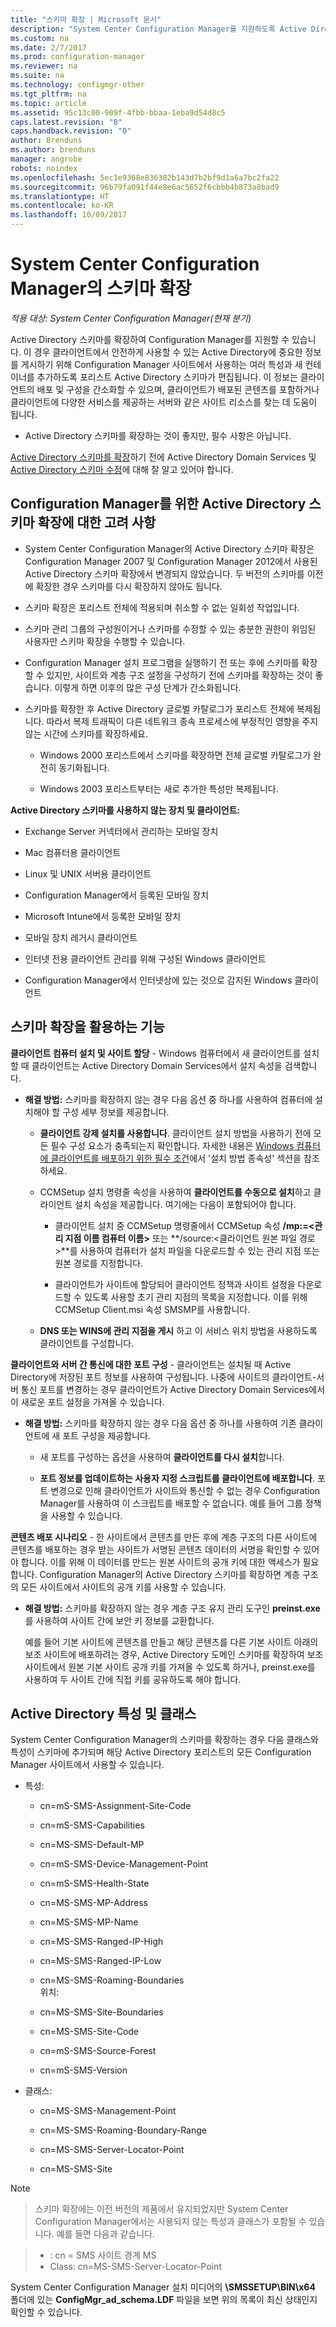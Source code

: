 ```yaml
---
title: "스키마 확장 | Microsoft 문서"
description: "System Center Configuration Manager를 지원하도록 Active Directory 스키마를 확장합니다."
ms.custom: na
ms.date: 2/7/2017
ms.prod: configuration-manager
ms.reviewer: na
ms.suite: na
ms.technology: configmgr-other
ms.tgt_pltfrm: na
ms.topic: article
ms.assetid: 95c13c00-909f-4fbb-bbaa-1eba9d54d8c5
caps.latest.revision: "8"
caps.handback.revision: "0"
author: Brenduns
ms.author: brenduns
manager: angrobe
robots: noindex
ms.openlocfilehash: 5ec1e9368e836382b143d7b2bf9d1a6a7bc2fa22
ms.sourcegitcommit: 96b79fa091f44e8e6ac5652f6cbbb4b873a8bad9
ms.translationtype: HT
ms.contentlocale: ko-KR
ms.lasthandoff: 10/09/2017
---
```

# <a name="schema-extensions-for-system-center-configuration-manager"></a>System Center Configuration Manager의 스키마 확장

*적용 대상: System Center Configuration Manager(현재 분기)*

Active Directory 스키마를 확장하여 Configuration Manager를 지원할 수 있습니다. 이 경우 클라이언트에서 안전하게 사용할 수 있는 Active Directory에 중요한 정보를 게시하기 위해 Configuration Manager 사이트에서 사용하는 여러 특성과 새 컨테이너를 추가하도록 포리스트 Active Directory 스키마가 편집됩니다. 이 정보는 클라이언트의 배포 및 구성을 간소화할 수 있으며, 클라이언트가 배포된 콘텐츠를 포함하거나 클라이언트에 다양한 서비스를 제공하는 서버와 같은 사이트 리소스를 찾는 데 도움이 됩니다.  

-   Active Directory 스키마를 확장하는 것이 좋지만, 필수 사항은 아닙니다.  

[Active Directory 스키마를 확장](https://docs.microsoft.com/en-us/sccm/core/plan-design/network/extend-the-active-directory-schema)하기 전에 Active Directory Domain Services 및 [Active Directory 스키마 수정](https://technet.microsoft.com/library/cc759402\(v=ws.10\).aspx)에 대해 잘 알고 있어야 합니다.  

## <a name="considerations-for-extending-the-active-directory-schema-for-configuration-manager"></a>Configuration Manager를 위한 Active Directory 스키마 확장에 대한 고려 사항  

-   System Center Configuration Manager의 Active Directory 스키마 확장은 Configuration Manager 2007 및 Configuration Manager 2012에서 사용된 Active Directory 스키마 확장에서 변경되지 않았습니다. 두 버전의 스키마를 이전에 확장한 경우 스키마를 다시 확장하지 않아도 됩니다.  

-   스키마 확장은 포리스트 전체에 적용되며 취소할 수 없는 일회성 작업입니다.  

-   스키마 관리 그룹의 구성원이거나 스키마를 수정할 수 있는 충분한 권한이 위임된 사용자만 스키마 확장을 수행할 수 있습니다.  

-   Configuration Manager 설치 프로그램을 실행하기 전 또는 후에 스키마를 확장할 수 있지만, 사이트와 계층 구조 설정을 구성하기 전에 스키마를 확장하는 것이 좋습니다. 이렇게 하면 이후의 많은 구성 단계가 간소화됩니다.  

-   스키마를 확장한 후 Active Directory 글로벌 카탈로그가 포리스트 전체에 복제됩니다. 따라서 복제 트래픽이 다른 네트워크 종속 프로세스에 부정적인 영향을 주지 않는 시간에 스키마를 확장하세요.  

    -   Windows 2000 포리스트에서 스키마를 확장하면 전체 글로벌 카탈로그가 완전히 동기화됩니다.  

    -   Windows 2003 포리스트부터는 새로 추가한 특성만 복제됩니다.  

**Active Directory 스키마를 사용하지 않는 장치 및 클라이언트:**  

-   Exchange Server 커넥터에서 관리하는 모바일 장치  

-   Mac 컴퓨터용 클라이언트  

-   Linux 및 UNIX 서버용 클라이언트  

-   Configuration Manager에서 등록된 모바일 장치  

-   Microsoft Intune에서 등록한 모바일 장치  

-   모바일 장치 레거시 클라이언트  

-   인터넷 전용 클라이언트 관리를 위해 구성된 Windows 클라이언트  

-   Configuration Manager에서 인터넷상에 있는 것으로 감지된 Windows 클라이언트  

## <a name="capabilities-that-benefit-from-extending-the-schema"></a>스키마 확장을 활용하는 기능  
**클라이언트 컴퓨터 설치 및 사이트 할당** - Windows 컴퓨터에서 새 클라이언트를 설치할 때 클라이언트는 Active Directory Domain Services에서 설치 속성을 검색합니다.  

-   **해결 방법:** 스키마를 확장하지 않는 경우 다음 옵션 중 하나를 사용하여 컴퓨터에 설치해야 할 구성 세부 정보를 제공합니다.  

    -   **클라이언트 강제 설치를 사용합니다**. 클라이언트 설치 방법을 사용하기 전에 모든 필수 구성 요소가 충족되는지 확인합니다. 자세한 내용은 [Windows 컴퓨터에 클라이언트를 배포하기 위한 필수 조건](/sccm/core/clients/deploy/prerequisites-for-deploying-clients-to-windows-computers)에서 '설치 방법 종속성' 섹션을 참조하세요.  

    -   CCMSetup 설치 명령줄 속성을 사용하여 **클라이언트를 수동으로 설치**하고 클라이언트 설치 속성을 제공합니다. 여기에는 다음이 포함되어야 합니다.  

        -   클라이언트 설치 중 CCMSetup 명령줄에서 CCMSetup 속성 **/mp:=&lt;관리 지점 이름 컴퓨터 이름\>** 또는 **/source:&lt;클라이언트 원본 파일 경로\>**를 사용하여 컴퓨터가 설치 파일을 다운로드할 수 있는 관리 지점 또는 원본 경로를 지정합니다.  

        -   클라이언트가 사이트에 할당되어 클라이언트 정책과 사이트 설정을 다운로드할 수 있도록 사용할 초기 관리 지점의 목록을 지정합니다. 이를 위해 CCMSetup Client.msi 속성 SMSMP를 사용합니다.  

    -   **DNS 또는 WINS에 관리 지점을 게시** 하고 이 서비스 위치 방법을 사용하도록 클라이언트를 구성합니다.  

**클라이언트와 서버 간 통신에 대한 포트 구성** - 클라이언트는 설치될 때 Active Directory에 저장된 포트 정보를 사용하여 구성됩니다. 나중에 사이트의 클라이언트-서버 통신 포트를 변경하는 경우 클라이언트가 Active Directory Domain Services에서 이 새로운 포트 설정을 가져올 수 있습니다.  

-   **해결 방법:** 스키마를 확장하지 않는 경우 다음 옵션 중 하나를 사용하여 기존 클라이언트에 새 포트 구성을 제공합니다.  

    -   새 포트를 구성하는 옵션을 사용하여 **클라이언트를 다시 설치**합니다.  

    -   **포트 정보를 업데이트하는 사용자 지정 스크립트를 클라이언트에 배포합니다**. 포트 변경으로 인해 클라이언트가 사이트와 통신할 수 없는 경우 Configuration Manager를 사용하여 이 스크립트를 배포할 수 없습니다. 예를 들어 그룹 정책을 사용할 수 있습니다.  

**콘텐츠 배포 시나리오** - 한 사이트에서 콘텐츠를 만든 후에 계층 구조의 다른 사이트에 콘텐츠를 배포하는 경우 받는 사이트가 서명된 콘텐츠 데이터의 서명을 확인할 수 있어야 합니다. 이를 위해 이 데이터를 만드는 원본 사이트의 공개 키에 대한 액세스가 필요합니다. Configuration Manager의 Active Directory 스키마를 확장하면 계층 구조의 모든 사이트에서 사이트의 공개 키를 사용할 수 있습니다.  

-   **해결 방법:** 스키마를 확장하지 않는 경우 계층 구조 유지 관리 도구인 **preinst.exe**를 사용하여 사이트 간에 보안 키 정보를 교환합니다.  

     예를 들어 기본 사이트에 콘텐츠를 만들고 해당 콘텐츠를 다른 기본 사이트 아래의 보조 사이트에 배포하려는 경우, Active Directory 도메인 스키마를 확장하여 보조 사이트에서 원본 기본 사이트 공개 키를 가져올 수 있도록 하거나, preinst.exe를 사용하여 두 사이트 간에 직접 키를 공유하도록 해야 합니다.  

## <a name="active-directory-attributes-and-classes"></a>Active Directory 특성 및 클래스  
System Center Configuration Manager의 스키마를 확장하는 경우 다음 클래스와 특성이 스키마에 추가되며 해당 Active Directory 포리스트의 모든 Configuration Manager 사이트에서 사용할 수 있습니다.  

-   특성:  

    -   cn=mS-SMS-Assignment-Site-Code  

    -   cn=mS-SMS-Capabilities  

    -   cn=MS-SMS-Default-MP  

    -   cn=mS-SMS-Device-Management-Point  

    -   cn=mS-SMS-Health-State  

    -   cn=MS-SMS-MP-Address  

    -   cn=MS-SMS-MP-Name  

    -   cn=MS-SMS-Ranged-IP-High  

    -   cn=MS-SMS-Ranged-IP-Low  

    -   cn=MS-SMS-Roaming-Boundaries  
        위치:  

    -   cn=MS-SMS-Site-Boundaries  

    -   cn=MS-SMS-Site-Code  

    -   cn=mS-SMS-Source-Forest  

    -   cn=mS-SMS-Version  

-   클래스:  

    -   cn=MS-SMS-Management-Point  

    -   cn=MS-SMS-Roaming-Boundary-Range  

    -   cn=MS-SMS-Server-Locator-Point  

    -   cn=MS-SMS-Site  

> [!NOTE]  

>  스키마 확장에는 이전 버전의 제품에서 유지되었지만 System Center Configuration Manager에서는 사용되지 않는 특성과 클래스가 포함될 수 있습니다. 예를 들면 다음과 같습니다.  

>   
>  -   : cn = SMS 사이트 경계 MS  
> -   Class: cn=MS-SMS-Server-Locator-Point  

System Center Configuration Manager 설치 미디어의 **\SMSSETUP\BIN\x64** 폴더에 있는 **ConfigMgr_ad_schema.LDF** 파일을 보면 위의 목록이 최신 상태인지 확인할 수 있습니다.  
